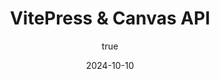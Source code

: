 ---
title: 'VitePress & Canvas API'
synopsis: 'Learn how to integrate the HTML5 Canvas API into your VitePress-powered site to create dynamic and interactive graphics.'
date: 2024-10-10
author:
  name: 'Gust Pêtre'
  avatarUrl: '/assets/avatars/john-doe.png'
  socials:
    website: ''
    linkedin: 'https://www.linkedin.com/in/gust-petre/'
    github: 'https://github.com/pgm-Gust'
thumbnailUrl: '/assets/example-image.jpg'
head:
  - - meta
    - name: description
      content: 'Learn how to combine VitePress, a fast static-site generator, with the Canvas API to create dynamic, interactive content for your website. This tutorial covers everything from setup to advanced Canvas techniques.' # Detailed description
  - - meta
    - name: keywords
      content: 'VitePress, Canvas API, front-end development, static-site generator, SSG, JavaScript, interactive graphics, HTML5, web development, web design, dynamic content' # Updated keywords

---